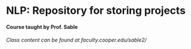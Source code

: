 # NLP: Repository for storing projects
<h4>Course taught by Prof. Sable</h2>
<h6>Class content can be found at faculty.cooper.edu/sable2/</h6>
